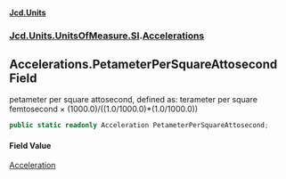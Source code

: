 #### [Jcd.Units](index.md 'index')
### [Jcd.Units.UnitsOfMeasure.SI](Jcd.Units.UnitsOfMeasure.SI.md 'Jcd.Units.UnitsOfMeasure.SI').[Accelerations](Accelerations.md 'Jcd.Units.UnitsOfMeasure.SI.Accelerations')

## Accelerations.PetameterPerSquareAttosecond Field

petameter per square attosecond, defined as: terameter per square femtosecond × (1000.0)/((1.0/1000.0)*(1.0/1000.0))

```csharp
public static readonly Acceleration PetameterPerSquareAttosecond;
```

#### Field Value
[Acceleration](Acceleration.md 'Jcd.Units.UnitTypes.Acceleration')